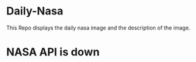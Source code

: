 # Daily-Nasa

This Repo displays the daily nasa image and the description of the image.

<!--NASA-->
# NASA API is down
<!--/NASA-->
